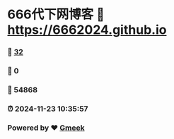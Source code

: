 # 666代下网博客 :link: https://6662024.github.io 
### :page_facing_up: [32](https://6662024.github.io/tag.html) 
### :speech_balloon: 0 
### :hibiscus: 54868 
### :alarm_clock: 2024-11-23 10:35:57 
### Powered by :heart: [Gmeek](https://github.com/Meekdai/Gmeek)
